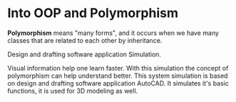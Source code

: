 # Into OOP and Polymorphism

**Polymorphism** means "many forms", and it occurs when we have many classes that are related to each other by inheritance.

Design and drafting software application Simulation. 

Visual information help one learn faster. With this simulation the concept of polymorphism can help understand better. This system simulation is based on design and drafting software application AutoCAD. It simulates it's basic functions, it is used for 3D modeling as well.
